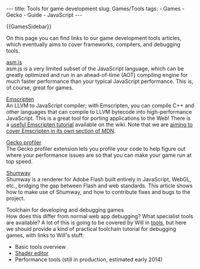 --- title: Tools for game development slug: Games/Tools tags: - Games - Gecko - Guide - JavaScript ---

{{GamesSidebar}}

<span class="seoSummary">On this page you can find links to our game development tools articles, which eventually aims to cover frameworks, compilers, and debugging tools.</span>

[asm.js](/en-US/docs/Games/Tools/asm.js)  
asm.js is a very limited subset of the JavaScript language, which can be greatly optimized and run in an ahead-of-time (AOT) compiling engine for much faster performance than your typical JavaScript performance. This is, of course, great for games.

[Emscripten](https://github.com/kripken/emscripten/wiki)  
An LLVM to JavaScript compiler; with Emscripten, you can compile C++ and other languages that can compile to LLVM bytecode into high-performance JavaScript. This is a great tool for porting applications to the Web! There is a [useful Emscripten tutorial](https://github.com/kripken/emscripten/wiki/Tutorial) available on the wiki. Note that we are [aiming to cover Emscripten in its own section of MDN](/en-US/docs/Emscripten).

[Gecko profiler](https://addons.mozilla.org/en-us/firefox/addon/gecko-profiler/)  
The Gecko profiler extension lets you profile your code to help figure out where your performance issues are so that you can make your game run at top speed.

[Shumway](/en-US/docs/Mozilla/Projects/Shumway)  
Shumway is a renderer for Adobe Flash built entirely in JavaScript, WebGL, etc., bridging the gap between Flash and web standards. This article shows how to make use of Shumway, and how to contribute fixes and bugs to the project.

Toolchain for developing and debugging games  
How does this differ from normal web app debugging? What specialist tools are available? A lot of this is going to be covered by Will in [tools](/en-US/docs/Tools), but here we should provide a kind of practical toolchain tutorial for debugging games, with links to Will's stuff:

-   Basic tools overview
-   [Shader editor](/en-US/docs/Tools/Shader_Editor)
-   Performance tools (still in production, estimated early 2014)
